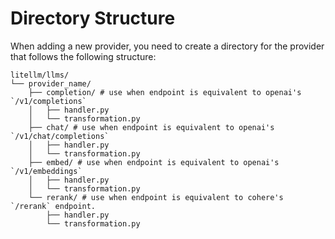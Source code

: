 # Directory Structure

When adding a new provider, you need to create a directory for the provider that follows the following structure:

```
litellm/llms/
└── provider_name/
    ├── completion/ # use when endpoint is equivalent to openai's `/v1/completions`
    │   ├── handler.py
    │   └── transformation.py
    ├── chat/ # use when endpoint is equivalent to openai's `/v1/chat/completions`
    │   ├── handler.py
    │   └── transformation.py
    ├── embed/ # use when endpoint is equivalent to openai's `/v1/embeddings`
    │   ├── handler.py
    │   └── transformation.py
    └── rerank/ # use when endpoint is equivalent to cohere's `/rerank` endpoint.
        ├── handler.py
        └── transformation.py
```

